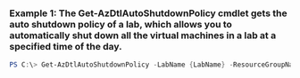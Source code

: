 ### Example 1: The Get-AzDtlAutoShutdownPolicy cmdlet gets the auto shutdown policy of a lab, which allows you to automatically shut down all the virtual machines in a lab at a specified time of the day.
```powershell
PS C:\> Get-AzDtlAutoShutdownPolicy -LabName {LabName} -ResourceGroupName MyResourceGroup
```

